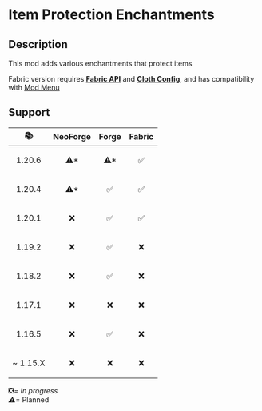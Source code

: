 # Item Protection Enchantments

## Description

This mod adds various enchantments that protect items

Fabric version requires [**Fabric API**](https://modrinth.com/mod/fabric-api) and [**Cloth Config**](https://modrinth.com/mod/cloth-config), and has compatibility with [Mod Menu](https://modrinth.com/mod/modmenu)

## Support

| 📚                        | NeoForge             | Forge                | Fabric              |
|---------------------------|----------------------|----------------------|---------------------|
| <p align="center">1.20.6  | <p align="center">⚠* | <p align="center">⚠* | <p align="center">✅ |
| <p align="center">1.20.4  | <p align="center">⚠* | <p align="center">✅  | <p align="center">✅ |
| <p align="center">1.20.1  | <p align="center">❌  | <p align="center">✅  | <p align="center">✅ |
| <p align="center">1.19.2  | <p align="center">❌  | <p align="center">✅  | <p align="center">❌ |
| <p align="center">1.18.2  | <p align="center">❌  | <p align="center">✅  | <p align="center">❌ |
| <p align="center">1.17.1  | <p align="center">❌  | <p align="center">❌  | <p align="center">❌ |
| <p align="center">1.16.5  | <p align="center">❌  | <p align="center">✅  | <p align="center">❌ |
| <p align="right">~ 1.15.X | <p align="center">❌  | <p align="center">❌  | <p align="center">❌ |

❎*= In progress  
⚠*= Planned